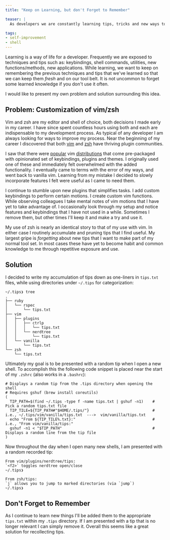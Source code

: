 ```yaml
---
title: "Keep on Learning, but don't Forget to Remember"

teaser: |
  As developers we are constantly learning tips, tricks and new ways to accomplish our work. We continue to accumulate these tips daily, but at the same time we potentially forget the less used but relevant ones. A system is presented that ensures that these tips are remembered.

tags:
- self-improvement
- shell
---
```


Learning is a way of life for a developer. Frequently we are exposed to techniques and tips such as: keybindings, shell commands, utilities, new functions/methods, new applications. While learning, we want to keep on remembering the previous techniques and tips that we've learned so that we can keep them _fresh_ and on our tool belt. It is not uncommon to forget some learned knowledge if you don't use it often.

I would like to present my own problem and solution surrounding this idea.

## Problem: Customization of vim/zsh
Vim and zsh are my editor and shell of choice, both decisions I made early in my career. I have since spent countless hours using both and each are indispensable to my development process. As typical of any developer I am always looking for ways to improve my process. Near the beginning of my career I discovered that both [vim](http://vimawesome.com/) and [zsh](https://github.com/unixorn/awesome-zsh-plugins) have thriving plugin communities.

I saw that there were [popular](https://github.com/spf13/spf13-vim) vim [distributions](https://github.com/carlhuda/janus) that come pre-packaged with opinionated set of keybindings, plugins and themes. I originally used one of these and immediately felt overwhelmed with the added functionality. I eventually came to terms with the error of my ways, and went back to vanilla vim. Learning from my mistake I decided to slowly incorporate features I felt were useful as I came to need them.

I continue to stumble upon new plugins that simplifies tasks. I add custom keybindings to perform certain motions. I create custom vim functions. While observing colleagues I take mental notes of vim motions that I have yet to take advantage of. I occasionally look through my setup and notice features and keybindings that I have not used in a while. Sometimes I remove them, but other times I'll keep it and make a try and use it.

My use of zsh is nearly an identical story to that of my use with vim. In either case I routinely accumulate and pruning tips that I find useful. My largest gripe is _forgetting_ about new tips that I want to make part of my normal tool set. In most cases these have yet to become habit and common knowledge to me through repetitive exposure and use.

## Solution
I decided to write my accumulation of tips down as one-liners in `tips.txt` files, while using directories under `~/.tips` for categorization:

```
~/.tips❯ tree
.
├── ruby
│   └── rspec
│       └── tips.txt
├── vim
│   ├── plugins
│   │   ├── ctrlp
│   │   │   └── tips.txt
│   │   └── nerdtree
│   │       └── tips.txt
│   └── vanilla
│       └── tips.txt
└── zsh
    └── tips.txt
```

Ultimately my goal is to be presented with a random tip when I open a new shell. To accomplish this the following code snippet is placed near the start of my `.zshrc` (also works in a `.bashrc`):

```
# Displays a random tip from the .tips directory when opening the shell
# Requires gshuf (brew install coreutils)
(
  TIP_PATH=$(find ~/.tips -type f -name tips.txt | gshuf -n1)    # Pick a random tips.txt file
  TIP_TILE=${TIP_PATH#"$HOME/.tips/"}                            # i.e., ~/.tips/vim/vanilla/tips.txt  --->  vim/vanilla/tips.txt
  echo "From ${TIP_TILE%.txt}:"                                  # i.e., "From vim/vanilla/tips:"
  gshuf -n1 < "$TIP_PATH"                                        # Displays a random line from the tip file
)
```

Now throughout the day when I open many new shells, I am presented with a random recorded tip:

```
From vim/plugins/nerdtree/tips:
`<f2>` toggles nerdtree open/close
~/.tips❯
```

```
From zsh/tips:
`j` allows you to jump to marked directories (via `jump`)
~/.tips❯
```

## Don't Forget to Remember
As I continue to learn new things I'll be added them to the appropriate `tips.txt` within my `.tips` directory. If I am presented with a tip that is no longer relevant I can simply remove it. Overall this seems like a great solution for recollecting tips.

